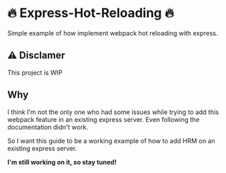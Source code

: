 # :fire: Express-Hot-Reloading :fire:
Simple example of how implement webpack hot reloading with express.

## :warning: Disclamer
This project is WIP

## Why
I think I'm not the only one who had some issues while trying to add this
webpack feature in an existing express server.
Even following the documentation didn't work.

So I want this guide to be a working example of how to add HRM on an existing
express server.

**I'm still working on it, so stay tuned!**
